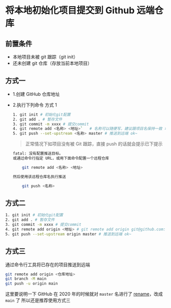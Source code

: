 <!--
 * @Description:
 * @Author: xiehuaqiang
 * @FilePath: \kaka-blog\.vscode\将本地初始化项目提交到Github远端仓库.md
 * @Date: 2021-07-31 21:21:14
 * @LastEditTime: 2021-07-31 21:22:32
-->

# 将本地初始化项目提交到 Github 远端仓库

## 前置条件

- 本地项目未被 git 跟踪（git init）
- 还未创建 git 仓库（存放当前本地项目）

## 方式一

- 1.创建 GitHub 仓库地址

- 2.执行下列命令 方式 1

  ```bash
  1. git init # 初始化git配置
  2. git add . # 暂存文件
  3. git commit -m xxxx # 提交commit
  4. git remote add <名称> <地址>`   # 名称可以随便写，建议跟项目名保持一致 地址即第一步生成的仓库地址
  5. git push --set-upstream <名称> master # 推送到远端 ok~
  ```

  > 正常情况下如项目没有被 Git 跟踪，直接 push 的话就会提示已下提示

  ```bash
  fatal: 没有配置推送目标。
  或通过命令行指定 URL，或用下面命令配置一个远程仓库

      git remote add <名称> <地址>

  然后使用该远程仓库名执行推送

      git push <名称>
  ```

## 方式二

```bash
1. git init # 初始化git配置
2. git add . # 暂存文件
3. git commit -m xxxx # 提交commit
4. git remote add origin <地址> # git remote add origin git@github.com:Popxie/temp.git
5. git push --set-upstream origin master # 推送到远端 ok~
```

## 方式三

通过命令行工具将已存在的项目推送到远端

```bash
git remote add origin <仓库地址>
git branch -M main
git push -u origin main
```

这里要说明一下 GitHub 在 2020 年的时候就对 `master` 名进行了 [rename]()，改成 `main` 了 所以还是推荐使用方式三
